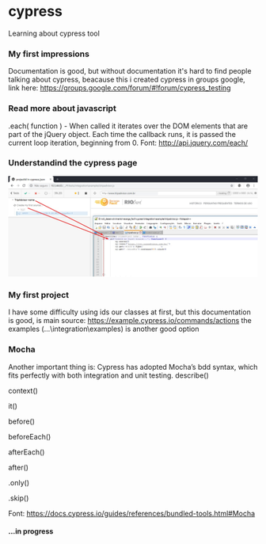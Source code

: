 # cypress
Learning about cypress tool

### My first impressions
Documentation is good, but without documentation it's hard to find people talking about cypress, beacause this i created cypress in groups google, link here: https://groups.google.com/forum/#!forum/cypress_testing

### Read more about javascript
.each( function ) - When called it iterates over the DOM elements that are part of the jQuery object. Each time the callback runs, it is passed the current loop iteration, beginning from 0. Font: http://api.jquery.com/each/

### Understandind the cypress page
![example](https://github.com/andreddias/cypress/blob/master/cypress.png)

### My first project
I have some difficulty using ids our classes at first, but this documentation is good, is main source: https://example.cypress.io/commands/actions the examples (...\integration\examples) is another good option 

### Mocha
Another important thing is: Cypress has adopted Mocha’s bdd syntax, which fits perfectly with both integration and unit testing. 
describe()

context()

it()

before()

beforeEach()

afterEach()

after()

.only()

.skip()

Font: https://docs.cypress.io/guides/references/bundled-tools.html#Mocha

#### ...in progress
